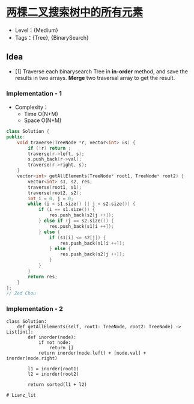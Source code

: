 # [两棵二叉搜索树中的所有元素](https://leetcode-cn.com/problems/all-elements-in-two-binary-search-trees/)

- Level：{Medium}
- Tags：{Tree}, {BinarySearch}

## Idea

- [1] Traverse each binarysearch Tree in **in-order** method, and save the results in two arrays. **Merge** two traversal array to get the result.

### Implementation - 1

- Complexity：
  - Time O(N+M)
  - Space O(N+M)

``` c++
class Solution {
public:
    void traverse(TreeNode *r, vector<int> &s) {
        if (!r) return ;
        traverse(r->left, s);
        s.push_back(r->val);
        traverse(r->right, s);
    }
    vector<int> getAllElements(TreeNode* root1, TreeNode* root2) {
        vector<int> s1, s2, res;
        traverse(root1, s1);
        traverse(root2, s2);
        int i = 0, j = 0;
        while (i < s1.size() || j < s2.size()) {
            if (i == s1.size()) {
                res.push_back(s2[j ++]);
            } else if (j == s2.size()) {
                res.push_back(s1[i ++]);
            } else {
                if (s1[i] <= s2[j]) {
                    res.push_back(s1[i ++]);
                } else {
                    res.push_back(s2[j ++]);
                }
            }
        }
        return res;
    }
};
// Zed Chou
```

### Implementation - 2
``` python3
class Solution:
    def getAllElements(self, root1: TreeNode, root2: TreeNode) -> List[int]:
        def inorder(node):
            if not node:
                return []
            return inorder(node.left) + [node.val] + inorder(node.right)
        
        l1 = inorder(root1)
        l2 = inorder(root2)
 
        return sorted(l1 + l2)
        
# Lianz_lit
```

